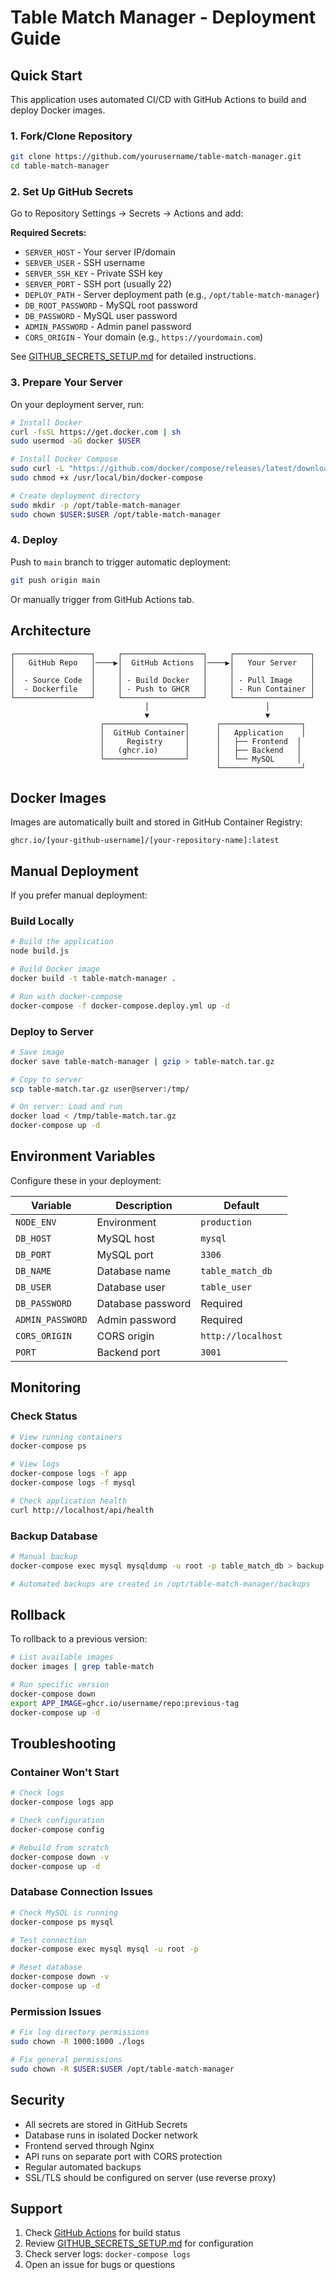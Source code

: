 # Table Match Manager - Deployment Guide

## Quick Start

This application uses automated CI/CD with GitHub Actions to build and deploy Docker images.

### 1. Fork/Clone Repository

```bash
git clone https://github.com/yourusername/table-match-manager.git
cd table-match-manager
```

### 2. Set Up GitHub Secrets

Go to Repository Settings → Secrets → Actions and add:

**Required Secrets:**
- `SERVER_HOST` - Your server IP/domain
- `SERVER_USER` - SSH username  
- `SERVER_SSH_KEY` - Private SSH key
- `SERVER_PORT` - SSH port (usually 22)
- `DEPLOY_PATH` - Server deployment path (e.g., `/opt/table-match-manager`)
- `DB_ROOT_PASSWORD` - MySQL root password
- `DB_PASSWORD` - MySQL user password
- `ADMIN_PASSWORD` - Admin panel password
- `CORS_ORIGIN` - Your domain (e.g., `https://yourdomain.com`)

See [GITHUB_SECRETS_SETUP.md](GITHUB_SECRETS_SETUP.md) for detailed instructions.

### 3. Prepare Your Server

On your deployment server, run:

```bash
# Install Docker
curl -fsSL https://get.docker.com | sh
sudo usermod -aG docker $USER

# Install Docker Compose
sudo curl -L "https://github.com/docker/compose/releases/latest/download/docker-compose-$(uname -s)-$(uname -m)" -o /usr/local/bin/docker-compose
sudo chmod +x /usr/local/bin/docker-compose

# Create deployment directory
sudo mkdir -p /opt/table-match-manager
sudo chown $USER:$USER /opt/table-match-manager
```

### 4. Deploy

Push to `main` branch to trigger automatic deployment:

```bash
git push origin main
```

Or manually trigger from GitHub Actions tab.

## Architecture

```
┌─────────────────┐     ┌──────────────────┐     ┌─────────────────┐
│   GitHub Repo   │────▶│  GitHub Actions  │────▶│   Your Server   │
│                 │     │                  │     │                 │
│  - Source Code  │     │ - Build Docker   │     │ - Pull Image    │
│  - Dockerfile   │     │ - Push to GHCR   │     │ - Run Container │
└─────────────────┘     └──────────────────┘     └─────────────────┘
                              │                          │
                              ▼                          ▼
                    ┌──────────────────┐      ┌──────────────────┐
                    │  GitHub Container│      │   Application    │
                    │     Registry     │      │   ├── Frontend  │
                    │   (ghcr.io)      │      │   ├── Backend   │
                    └──────────────────┘      │   └── MySQL     │
                                              └──────────────────┘
```

## Docker Images

Images are automatically built and stored in GitHub Container Registry:

```
ghcr.io/[your-github-username]/[your-repository-name]:latest
```

## Manual Deployment

If you prefer manual deployment:

### Build Locally

```bash
# Build the application
node build.js

# Build Docker image
docker build -t table-match-manager .

# Run with docker-compose
docker-compose -f docker-compose.deploy.yml up -d
```

### Deploy to Server

```bash
# Save image
docker save table-match-manager | gzip > table-match.tar.gz

# Copy to server
scp table-match.tar.gz user@server:/tmp/

# On server: Load and run
docker load < /tmp/table-match.tar.gz
docker-compose up -d
```

## Environment Variables

Configure these in your deployment:

| Variable | Description | Default |
|----------|-------------|---------|
| `NODE_ENV` | Environment | `production` |
| `DB_HOST` | MySQL host | `mysql` |
| `DB_PORT` | MySQL port | `3306` |
| `DB_NAME` | Database name | `table_match_db` |
| `DB_USER` | Database user | `table_user` |
| `DB_PASSWORD` | Database password | Required |
| `ADMIN_PASSWORD` | Admin password | Required |
| `CORS_ORIGIN` | CORS origin | `http://localhost` |
| `PORT` | Backend port | `3001` |

## Monitoring

### Check Status

```bash
# View running containers
docker-compose ps

# View logs
docker-compose logs -f app
docker-compose logs -f mysql

# Check application health
curl http://localhost/api/health
```

### Backup Database

```bash
# Manual backup
docker-compose exec mysql mysqldump -u root -p table_match_db > backup.sql

# Automated backups are created in /opt/table-match-manager/backups
```

## Rollback

To rollback to a previous version:

```bash
# List available images
docker images | grep table-match

# Run specific version
docker-compose down
export APP_IMAGE=ghcr.io/username/repo:previous-tag
docker-compose up -d
```

## Troubleshooting

### Container Won't Start

```bash
# Check logs
docker-compose logs app

# Check configuration
docker-compose config

# Rebuild from scratch
docker-compose down -v
docker-compose up -d
```

### Database Connection Issues

```bash
# Check MySQL is running
docker-compose ps mysql

# Test connection
docker-compose exec mysql mysql -u root -p

# Reset database
docker-compose down -v
docker-compose up -d
```

### Permission Issues

```bash
# Fix log directory permissions
sudo chown -R 1000:1000 ./logs

# Fix general permissions
sudo chown -R $USER:$USER /opt/table-match-manager
```

## Security

- All secrets are stored in GitHub Secrets
- Database runs in isolated Docker network
- Frontend served through Nginx
- API runs on separate port with CORS protection
- Regular automated backups
- SSL/TLS should be configured on server (use reverse proxy)

## Support

1. Check [GitHub Actions](../../actions) for build status
2. Review [GITHUB_SECRETS_SETUP.md](GITHUB_SECRETS_SETUP.md) for configuration
3. Check server logs: `docker-compose logs`
4. Open an issue for bugs or questions